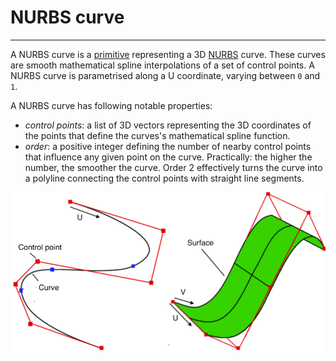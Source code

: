 # NURBS curve

---

A NURBS curve is a [primitive](/concepts/GeneralConcepts/primitive.md) representing a 3D <a href="https://en.wikipedia.org/wiki/Non-uniform_rational_B-spline" target="_blank">NURBS</a> curve. These curves are smooth mathematical spline interpolations of a set of control points. A NURBS curve is parametrised along a U coordinate, varying between `0` and `1`.

A NURBS curve has following notable properties:

* _control points_: a list of 3D vectors representing the 3D coordinates of the points that define the curves's mathematical spline function.
* _order_: a positive integer defining the number of nearby control points that influence any given point on the curve. Practically: the higher the number, the smoother the curve. Order 2 effectively turns the curve into a polyline connecting the control points with straight line segments.

<p align="center">
  <img width="600" src="images/NURBS.png"/>
</p>
